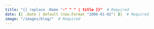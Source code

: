 ```yaml
---
title: "{{ replace .Name "-" " " | title }}"  # Required
date: {{ .Date | default (now.Format "2006-01-02") }}  # Required
image: "/images/blog/"  # Required
---
```

